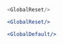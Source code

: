 ```js static
<GlobalReset/>
```
```jsx noeditor
<GlobalReset/>
```
```jsx noeditor
<GlobalDefault/>
```